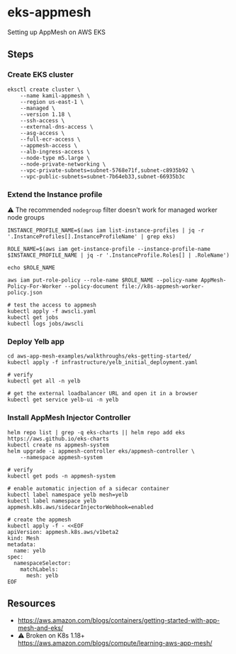# eks-appmesh
Setting up AppMesh on AWS EKS

## Steps
### Create EKS cluster
```shell
eksctl create cluster \
    --name kamil-appmesh \
    --region us-east-1 \
    --managed \
    --version 1.18 \
    --ssh-access \
    --external-dns-access \
    --asg-access \
    --full-ecr-access \
    --appmesh-access \
    --alb-ingress-access \
    --node-type m5.large \
    --node-private-networking \
    --vpc-private-subnets=subnet-5768e71f,subnet-c8935b92 \
    --vpc-public-subnets=subnet-7b64eb33,subnet-66935b3c
```

### Extend the Instance profile
:warning: The recommended `nodegroup` filter doesn't work for managed worker node groups
```shell
INSTANCE_PROFILE_NAME=$(aws iam list-instance-profiles | jq -r '.InstanceProfiles[].InstanceProfileName' | grep eks)

ROLE_NAME=$(aws iam get-instance-profile --instance-profile-name $INSTANCE_PROFILE_NAME | jq -r '.InstanceProfile.Roles[] | .RoleName')

echo $ROLE_NAME

aws iam put-role-policy --role-name $ROLE_NAME --policy-name AppMesh-Policy-For-Worker --policy-document file://k8s-appmesh-worker-policy.json

# test the access to appmesh
kubectl apply -f awscli.yaml
kubectl get jobs
kubectl logs jobs/awscli
```

### Deploy Yelb app
```shell
cd aws-app-mesh-examples/walkthroughs/eks-getting-started/
kubectl apply -f infrastructure/yelb_initial_deployment.yaml

# verify
kubectl get all -n yelb

# get the external loadbalancer URL and open it in a browser
kubectl get service yelb-ui -n yelb
```

### Install AppMesh Injector Controller
```shell
helm repo list | grep -q eks-charts || helm repo add eks https://aws.github.io/eks-charts
kubectl create ns appmesh-system
helm upgrade -i appmesh-controller eks/appmesh-controller \
    --namespace appmesh-system

# verify
kubectl get pods -n appmesh-system

# enable automatic injection of a sidecar container
kubectl label namespace yelb mesh=yelb
kubectl label namespace yelb appmesh.k8s.aws/sidecarInjectorWebhook=enabled

# create the appmesh
kubectl apply -f - <<EOF
apiVersion: appmesh.k8s.aws/v1beta2
kind: Mesh
metadata:
  name: yelb
spec:
  namespaceSelector:
    matchLabels:
      mesh: yelb
EOF
```

## Resources
* https://aws.amazon.com/blogs/containers/getting-started-with-app-mesh-and-eks/
* :warning: Broken on K8s 1.18+ https://aws.amazon.com/blogs/compute/learning-aws-app-mesh/
